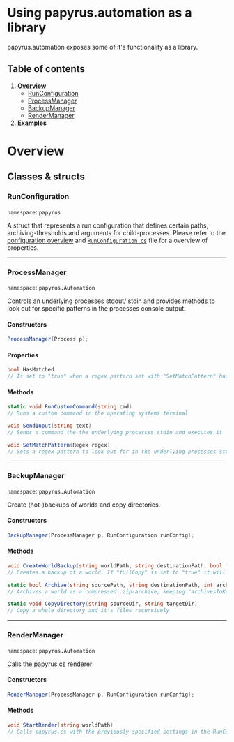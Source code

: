 # Using papyrus.automation as a library
papyrus.automation exposes some of it's functionality as a library.

## Table of contents
1. [**Overview**]()
   - [RunConfiguration]()
   - [ProcessManager]()
   - [BackupManager]()
   - [RenderManager]()
2. [**Examples**]()

# Overview
## Classes & structs
### **RunConfiguration**
`namespace`: `papyrus`

A struct that represents a run configuration that defines certain paths, archiving-thresholds and arguments for child-processes. Please refer to the [configuration overview](https://github.com/clarkx86/papyrus-automation#configuration-overview) and [`RunConfiguration.cs`](https://github.com/clarkx86/papyrus-automation/blob/master/RunConfiguration.cs) file for a overview of properties.

---
### **ProcessManager**
`namespace`: `papyrus.Automation`

Controls an underlying processes stdout/ stdin and provides methods to look out for specific patterns in the processes console output.
#### Constructors
```csharp
ProcessManager(Process p);
```
#### Properties
```csharp
bool HasMatched
// Is set to "true" when a regex pattern set with "SetMatchPattern" has matched
```
#### Methods
```csharp
static void RunCustomCommand(string cmd)
// Runs a custom command in the operating systems terminal

void SendInput(string text)
// Sends a command the the underlying processes stdin and executes it

void SetMatchPattern(Regex regex)
// Sets a regex pattern to look out for in the underlying processes stdout. If it matches in future output, the "HasMatched" property will be set to "true"
```
---
### **BackupManager**
`namespace`: `papyrus.Automation`

Create (hot-)backups of worlds and copy directories.
#### Constructors
```csharp
BackupManager(ProcessManager p, RunConfiguration runConfig);
```
#### Methods
```csharp
void CreateWorldBackup(string worldPath, string destinationPath, bool fullCopy, bool archive)
// Creates a backup of a world. If "fullCopy" is set to "true" it will copy the whole directory and not just the updated database files, therefor the server must not be running for a full copy. If archive is set to "true" it will compress the world as a .zip-archive, deleting red

static bool Archive(string sourcePath, string destinationPath, int archivesToKeep)
// Archives a world as a compressed .zip-archive, keeping "archivesToKeep"-amount of archives in the "destinationPath"-directory and deleting all older ones. However setting "archivesToKeep" to "-1" won't delete any archives at all. Archives are named like this: ""yyyy-MM-dd_HH-mm_WORLDNAME.zip"

static void CopyDirectory(string sourceDir, string targetDir)
// Copy a whole directory and it's files recursively
```
---
### **RenderManager**
`namespace`: `papyrus.Automation`

Calls the papyrus.cs renderer 
#### Constructors
```csharp
RenderManager(ProcessManager p, RunConfiguration runConfig);
```
#### Methods
```csharp
void StartRender(string worldPath)
// Calls papyrus.cs with the previously specified settings in the RunConfiguration on the world in the "worldPath"-directory
```